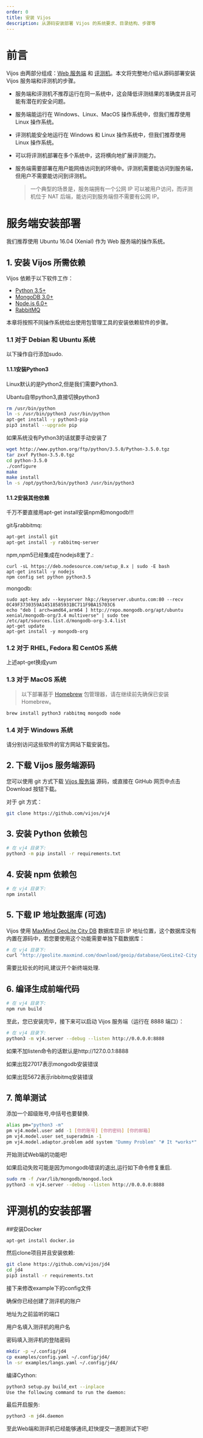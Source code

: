 ```yaml
---
order: 0
title: 安装 Vijos
description: 从源码安装部署 Vijos 的系统要求、目录结构、步骤等
---
```


# 前言

Vijos 由两部分组成：[Web 服务端](https://github.com/vijos/vj4) 和 [评测机](https://github.com/vijos/jd4)。本文将完整地介绍从源码部署安装 Vijos 服务端和评测机的步骤。

- 服务端和评测机不推荐运行在同一系统中，这会降低评测结果的准确度并且可能有潜在的安全问题。

- 服务端能运行在 Windows、Linux、MacOS 操作系统中，但我们推荐使用 Linux 操作系统。

- 评测机能安全地运行在 Windows 和 Linux 操作系统中，但我们推荐使用 Linux 操作系统。

- 可以将评测机部署在多个系统中，这将横向地扩展评测能力。

- 服务端需要部署在用户能网络访问到的环境中。评测机需要能访问到服务端，但用户不需要能访问到评测机。

  > 一个典型的场景是，服务端拥有一个公网 IP 可以被用户访问，而评测机位于 NAT 后端，能访问到服务端但不需要有公网 IP。

# 服务端安装部署

我们推荐使用 Ubuntu 16.04 (Xenial) 作为 Web 服务端的操作系统。

## 1. 安装 Vijos 所需依赖

Vijos 依赖于以下软件工作：

- [Python 3.5+](https://www.python.org/downloads/)
- [MongoDB 3.0+](https://docs.mongodb.com/manual/installation/)
- [Node.js 6.0+](https://nodejs.org/en/download/)
- [RabbitMQ](http://www.rabbitmq.com/)

本章将按照不同操作系统给出使用包管理工具的安装依赖软件的步骤。

### 1.1 对于 Debian 和 Ubuntu 系统

以下操作自行添加sudo.

#### 1.1.1安装Python3

Linux默认的是Python2,但是我们需要Python3.

Ubantu自带python3,直接切换python3
```bash
rm /usr/bin/python 
ln -s /usr/bin/python3 /usr/bin/python 
apt-get install -y python3-pip
pip3 install --upgrade pip
```

如果系统没有Python3的话就要手动安装了
```bash
wget http://www.python.org/ftp/python/3.5.0/Python-3.5.0.tgz
tar zxvf Python-3.5.0.tgz
cd python-3.5.0
./configure
make
make install
ln -s /opt/python3/bin/python3 /usr/bin/python3
```


#### 1.1.2安装其他依赖
千万不要直接用apt-get install安装npm和mongodb!!!

git与rabbitmq:
```bash
apt-get install git
apt-get install -y rabbitmq-server
```
npm,npm5已经集成在nodejs8里了.:
```
curl -sL https://deb.nodesource.com/setup_8.x | sudo -E bash
apt-get install -y nodejs
npm config set python python3.5
```
mongodb:
```
sudo apt-key adv --keyserver hkp://keyserver.ubuntu.com:80 --recv 0C49F3730359A14518585931BC711F9BA15703C6
echo "deb [ arch=amd64,arm64 ] http://repo.mongodb.org/apt/ubuntu xenial/mongodb-org/3.4 multiverse" | sudo tee /etc/apt/sources.list.d/mongodb-org-3.4.list
apt-get update
apt-get install -y mongodb-org
```

### 1.2 对于 RHEL, Fedora 和 CentOS 系统

上述apt-get换成yum

### 1.3 对于 MacOS 系统

> 以下部署基于 [Homebrew](https://brew.sh/) 包管理器，请在继续前先确保已安装 Homebrew。

```bash
brew install python3 rabbitmq mongodb node
```

### 1.4 对于 Windows 系统

请分别访问这些软件的官方网站下载安装包。

## 2. 下载 Vijos 服务端源码

您可以使用 git 方式下载 [Vijos 服务端](https://github.com/vijos/vj4) 源码，或直接在 GitHub 网页中点击 Download 按钮下载。

对于 git 方式：

```bash
git clone https://github.com/vijos/vj4
```

## 3. 安装 Python 依赖包

```bash
# 在 vj4 目录下:
python3 -m pip install -r requirements.txt
```

## 4. 安装 npm 依赖包

```bash
# 在 vj4 目录下:
npm install
```

## 5. 下载 IP 地址数据库 (可选)

Vijos 使用 [MaxMind GeoLite City DB](http://dev.maxmind.com/geoip/geoip2/geolite2/) 数据库显示 IP 地址位置，这个数据库没有内置在源码中，若您要使用这个功能需要单独下载数据库：

```bash
# 在 vj4 目录下:
curl "http://geolite.maxmind.com/download/geoip/database/GeoLite2-City.mmdb.gz" | gunzip -c > GeoLite2-City.mmdb
```

需要比较长的时间,建议开个新终端处理.

## 6. 编译生成前端代码

```bash
# 在 vj4 目录下:
npm run build
```

至此，您已安装完毕，接下来可以启动 Vijos 服务端（运行在 8888 端口）：

```bash
# 在 vj4 目录下:
python3 -m vj4.server --debug --listen http://0.0.0.0:8888
```

如果不加listen命令的话默认是http://127.0.0.1:8888

如果出现27017表示mongodb安装错误

如果出现5672表示ribbitmq安装错误

## 7. 简单测试
添加一个超级账号,中括号也要替换.

```bash
alias pm="python3 -m"
pm vj4.model.user add -1 [你的账号] [你的密码] [你的邮箱]
pm vj4.model.user set_superadmin -1
pm vj4.model.adaptor.problem add system "Dummy Problem" "# It *works*" -1 1000
```

开始测试Web端的功能吧!

如果启动失败可能是因为mongodb错误的退出,运行如下命令修复重启.

```bash
sudo rm -f /var/lib/mongodb/mongod.lock
python3 -m vj4.server --debug --listen http://0.0.0.0:8888
```
# 评测机的安装部署

##安装Docker

```bash
apt-get install docker.io
```

然后clone项目并且安装依赖:

```bash
git clone https://github.com/vijos/jd4
cd jd4
pip3 install -r requirements.txt
```

接下来修改example下的config文件

确保你已经创建了测评机的账户

地址为之前监听的端口

用户名填入测评机的用户名

密码填入测评机的登陆密码

```bash
mkdir -p ~/.config/jd4
cp examples/config.yaml ~/.config/jd4/
ln -sr examples/langs.yaml ~/.config/jd4/
```

编译Cython:

```bash
python3 setup.py build_ext --inplace
Use the following command to run the daemon:
```

最后开启服务:

```bash
python3 -m jd4.daemon
```
至此Web端和测评机已经能够通讯,赶快提交一道题测试下吧!
